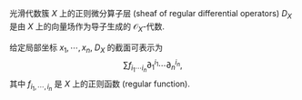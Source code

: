 
光滑代数簇 $X$ 上的正则微分算子层 (sheaf of regular differential operators) $D_X$ 是由 $X$ 上的向量场作为导子生成的 $\mathcal{O}_X$-代数.

给定局部坐标 $x_1,\cdots,x_n$, $D_X$ 的截面可表示为
$$
\sum f_{i_1\cdots i_n}\partial_1^{i_1}\cdots \partial_n^{i_n},
$$
其中 $f_{i_1,\cdots,i_n}$ 是 $X$ 上的正则函数 (regular function).